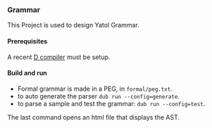 ### Grammar

This Project is used to design Yatol Grammar.

#### Prerequisites

A recent [D compiler](https://dlang.org/download.html#dmd) must be setup.

#### Build and run

- Formal grammar is made in a PEG, in `formal/peg.txt`.
- to auto generate the parser `dub run --config=generate`.
- to parse a sample and test the grammar: `dub run --config=test`.

The last command opens an html file that displays the AST.